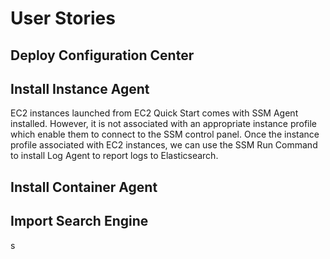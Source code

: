 # User Stories

## Deploy Configuration Center


## Install Instance Agent

EC2 instances launched from EC2 Quick Start comes with SSM Agent installed. However, it is not associated with an appropriate
instance profile which enable them to connect to the SSM control panel. Once the instance profile associated with EC2
instances, we can use the SSM Run Command to install Log Agent to report logs to Elasticsearch.

## Install Container Agent

## Import Search Engine

s